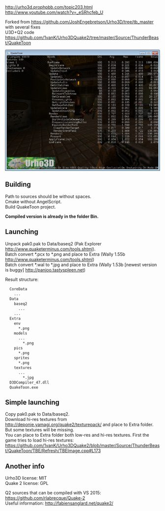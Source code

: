 http://urho3d.prophpbb.com/topic203.html<br>
http://www.youtube.com/watch?v=_eSRhcfeb_U

Forked from https://github.com/JoshEngebretson/Urho3D/tree/tb_master with several fixes<br>
U3D+Q2 code https://github.com/1vanK/Urho3DQuake2/tree/master/Source/ThunderBeast/QuakeToon

![Screenshot](https://raw.githubusercontent.com/1vanK/Urho3DQuake2/master/Screen.png)

## Building
Path to sources should be without spaces.<br>
Cmake without AngelScript.<br>
Build QuakeToon project.

**Compiled version is already in the folder Bin.**

## Launching
Unpack pak0.pak to Data/baseq2 (Pak Explorer http://www.quaketerminus.com/tools.shtml).<br>
Batch convert *.pcx to *.png and place to Extra (Wally 1.55b http://www.quaketerminus.com/tools.shtml)<br>
Batch convert *.wal to *.jpg and place to Extra (Wally 1.53b [newest version is buggy] http://panjoo.tastyspleen.net)

Result structure:<br>
```
  CoreData
    ...
  Data
    baseq2
      ...
    ...
  Extra
    env
      *.png
    models
      ...
        *.png
    pics
      *.png
    sprites
      *.png
    textures
      ...
        *.jpg
  D3DCompiler_47.dll
  QuakeToon.exe
```

## Simple launching
Copy pak0.pak to Data/baseq2.<br>
Download hi-res textures from http://deponie.yamagi.org/quake2/texturepack/ and place to Extra folder. But some textures will be missing.<br>
You can place to Extra folder both low-res and hi-res textures. First the game tries to load hi-res textures: https://github.com/1vanK/Urho3DQuake2/blob/master/Source/ThunderBeast/QuakeToon/TBE/Refresh/TBEImage.cpp#L173

## Another info
Urho3D license: MIT<br>
Quake 2 license: GPL

Q2 sources that can be compiled with VS 2015: https://github.com/rlabrecque/Quake-2<br>
Useful information: http://fabiensanglard.net/quake2/
